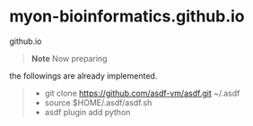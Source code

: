 # myon-bioinformatics.github.io
github.io

>__Note__ Now preparing

the followings are already implemented.
> - git clone https://github.com/asdf-vm/asdf.git ~/.asdf
> - source $HOME/.asdf/asdf.sh
> - asdf plugin add python
